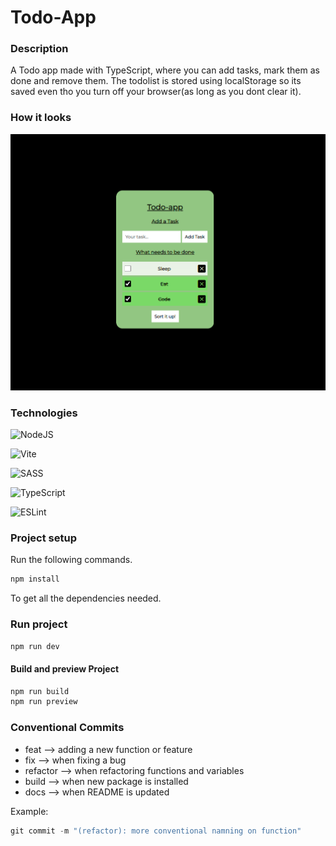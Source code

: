 # Todo-App

### Description

A Todo app made with TypeScript, where you can add tasks, mark them as done and remove them. The todolist is stored using localStorage so its saved even tho you turn off your browser(as long as you dont clear it).

### How it looks

![Todo-App](assets/todo.png)

### Technologies

![NodeJS](https://img.shields.io/badge/node.js-6DA55F?style=for-the-badge&logo=node.js&logoColor=white)

![Vite](https://img.shields.io/badge/vite-%23646CFF.svg?style=for-the-badge&logo=vite&logoColor=white)

![SASS](https://img.shields.io/badge/SASS-hotpink.svg?style=for-the-badge&logo=SASS&logoColor=white)

![TypeScript](https://img.shields.io/badge/typescript-%23007ACC.svg?style=for-the-badge&logo=typescript&logoColor=white)

![ESLint](https://img.shields.io/badge/ESLint-4B3263?style=for-the-badge&logo=eslint&logoColor=white)

### Project setup

Run the following commands.

```ps1
npm install
```

To get all the dependencies needed.

### Run project

```ps1
npm run dev
```

#### Build and preview Project

```ps1
npm run build
npm run preview
```

### Conventional Commits

- feat --> adding a new function or feature
- fix --> when fixing a bug
- refactor --> when refactoring functions and variables
- build --> when new package is installed
- docs --> when README is updated

Example:

```ps1
git commit -m "(refactor): more conventional namning on function"
```
